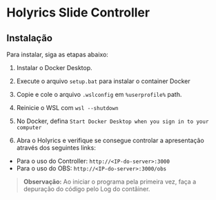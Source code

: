# Holyrics Slide Controller

## Instalação
Para instalar, siga as etapas abaixo:

1. Instalar o Docker Desktop.

2. Execute o arquivo `setup.bat` para instalar o container Docker

3. Copie e cole o arquivo `.wslconfig` em `%userprofile%` path.

4. Reinicie o WSL com `wsl --shutdown`

5. No Docker, defina `Start Docker Desktop when you sign in to your computer`

6. Abra o Holyrics e verifique se consegue controlar a apresentação através dos seguintes links:

- Para o uso do Controller: `http://<IP-do-server>:3000`
- Para o uso do OBS: `http://<IP-do-server>:3000/obs`

> **Observação:** Ao iniciar o programa pela primeira vez, faça a depuração do código pelo Log do contâiner.
